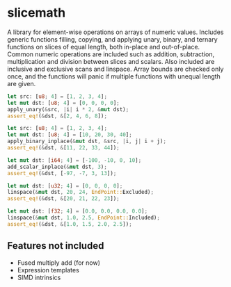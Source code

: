 # slicemath

A library for element-wise operations on arrays of numeric values. Includes generic functions filling, copying, and applying unary, binary, and ternary functions on slices of equal length, both in-place and out-of-place. Common numeric operations are included such as addition, subtraction, multiplication and division between slices and scalars. Also included are inclusive and exclusive scans and linspace. Array bounds are checked only once, and the functions will panic if multiple functions with unequal length are given.

```rust
let src: [u8; 4] = [1, 2, 3, 4];
let mut dst: [u8; 4] = [0, 0, 0, 0];
apply_unary(&src, |i| i * 2, &mut dst);
assert_eq!(&dst, &[2, 4, 6, 8]);

let src: [u8; 4] = [1, 2, 3, 4];
let mut dst: [u8; 4] = [10, 20, 30, 40];
apply_binary_inplace(&mut dst, &src, |i, j| i + j);
assert_eq!(&dst, &[11, 22, 33, 44]);

let mut dst: [i64; 4] = [-100, -10, 0, 10];
add_scalar_inplace(&mut dst, 3);
assert_eq!(&dst, [-97, -7, 3, 13]);

let mut dst: [u32; 4] = [0, 0, 0, 0];
linspace(&mut dst, 20, 24, EndPoint::Excluded);
assert_eq!(&dst, &[20, 21, 22, 23]);

let mut dst: [f32; 4] = [0.0, 0.0, 0.0, 0.0];
linspace(&mut dst, 1.0, 2.5, EndPoint::Included);
assert_eq!(&dst, &[1.0, 1.5, 2.0, 2.5]);
```

## Features not included

-   Fused multiply add (for now)
-   Expression templates
-   SIMD intrinsics
